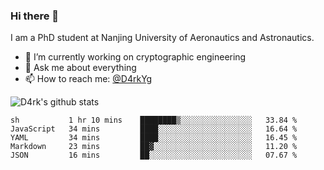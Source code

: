 ### Hi there 👋

I am a PhD student at Nanjing University of Aeronautics and Astronautics.

- 🔭 I’m currently working on cryptographic engineering
- 💬 Ask me about everything
- 📫 How to reach me: [@D4rkYg](https://twitter.com/D4rkYg)

![D4rk's github stats](https://github-readme-stats.vercel.app/api?username=dd4rk&show_icons=true&title_color=fff&icon_color=79ff97&text_color=9f9f9f&bg_color=151515)

<!--START_SECTION:waka-->
```text
sh           1 hr 10 mins    ████████▒░░░░░░░░░░░░░░░░   33.84 % 
JavaScript   34 mins         ████░░░░░░░░░░░░░░░░░░░░░   16.64 % 
YAML         34 mins         ████░░░░░░░░░░░░░░░░░░░░░   16.45 % 
Markdown     23 mins         ██▓░░░░░░░░░░░░░░░░░░░░░░   11.20 % 
JSON         16 mins         ██░░░░░░░░░░░░░░░░░░░░░░░   07.67 % 
```
<!--END_SECTION:waka-->
